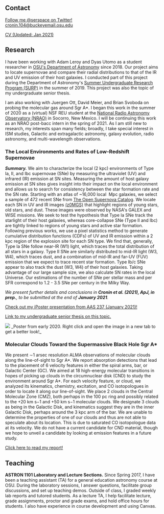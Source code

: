 ## Contact
[Follow me @serspace on Twitter!](http://www.twitter.com/serspace)
<br> cronin.104@buckeyemail.osu.edu

<a href="serc7.github.io/Cronin_CV_Jan21.pdf" target="_blank">CV (Updated: Jan 2021)</a>


## Research
I have been working with Adam Leroy and Dyas Utomo as a student researcher in [OSU's Department of Astronomy](https://astronomy.osu.edu/) since 2018. Our project aims to locate supernovae and compare their radial distributions to that of the IR and UV emission of their host galaxies. I conducted part of this project during the Department of Astronomy's [Summer Undergraduate Research Program (SURP)](https://astronomy.osu.edu/undergraduates/undergraduate-research/surp/alumni) in the summer of 2019. This project was also the topic of my undergraduate senior thesis.

I am also working with Juergen Ott, David Meier, and Brian Svoboda on probing the molecular gas around Sgr A*. I began this work in the summer of 2020 as a (virtual) NSF REU student at the [National Radio Astronomy Observatory (NRAO)](https://science.nrao.edu/opportunities/student-programs/summerstudents) in Socorro, New Mexico. I will be continuing this work as an NRAO post-bacc intern in the spring of 2021. As I am still new to research, my interests span many fields; broadly, I take special interest in ISM studies, Galactic and extragalactic astronomy, galaxy evolution, radio astronomy, and multi-wavelength observations.

### The Local Environments and Rates of Low-Redshift Supernovae

**_Summary._** 
We aim to characterize the local (2 kpc) environments of Type Ia, II, and Ibc supernovae (SNe) by measuring the ultraviolet (UV) and infrared (IR) emission at SN sites. Measuring the amount of host galaxy emission at SN sites gives insight into their impact on the local environment and allows us to search for consistency between the star formation rate and the SN rate. Starting with an atlas of ~16,000 local  Mpc galaxies, we select a sample of 472 recent SNe from [The Open Supernova Catalog](sne.space). We locate each SN in UV and IR images [(z0MGS)](https://irsa.ipac.caltech.edu/data/WISE/z0MGS/overview.html) that highlight regions of young stars, old stars, and dust. These images were observed by NASA's GALEX and WISE missions. We seek to test the hypothesis that Type Ia SNe track the starlight of their host galaxies, whereas core-collapse SNe (Type II and Ibc) are tightly linked to regions of young stars and active star formation. Following previous works, we use a pixel statistics method to generate cumulative distribution functions (CDFs) of UV and IR emission within a 2 kpc region of the explosion site for each SN type. We find that, generally, Type Ia SNe follow near-IR (W1) light, which traces the total distribution of all stars in a galaxy. Type II SNe are similarly distributed to mid-IR light (W3, W4), which traces dust, and a combination of mid-IR and far-UV (FUV) emission that we expect to trace recent star formation. Type Ib/c SNe appear to also track the dust (W3, W4) of their host galaxies. Taking advantage of our large sample size, we also calculate SN rates in the local Universe. Our estimations of the number of SNe per stellar mass and per SFR correspond to 1.2 - 3.5 SNe per century in the Milky Way.

 _We present further details and conclusions in **Cronin et al. (2021), ApJ, in prep.**, to be submitted at the end of **January 2021**._

[Check out my iPoster presentation from AAS 237 (January 2021)!](https://aas237-aas.ipostersessions.com/Default.aspx?s=09-85-AA-9A-14-6F-05-CE-85-61-F5-92-71-6B-AB-A8)

[Link to my undergraduate senior thesis on this topic.](https://kb.osu.edu/handle/1811/92141)

<img src="serc7.github.io/sne project poster.png">
_Poster from early 2020. Right click and open the image in a new tab to get a better look!_

### Molecular Clouds Toward the Supermassive Black Hole Sgr A\*
We present ∼1 arsec resolution ALMA observations of molecular clouds along the line-of-sight to Sgr A*. We report absorption detections that lead to the placement of 6 velocity features in either the spiral arms, bar, or Galactic Center (GC). We aimed at 18 high-energy molecular transitions in hopes of picking up clouds in the circumnuclear disk (CND) to study the environment around Sgr A\*. For each velocity feature, or cloud, we analyzed its kinematics, chemistry, excitation, and CO isotopologues in order to locate it along our line-of-sight. We place 2 clouds in the Central Molecular Zone (CMZ), both perhaps in the 100 pc ring and possibly related to the +20 km s−1 and +50 km s−1 molecular clouds. We designate 3 clouds as being in the Galactic Disk, and kinematics suggest they are in the inner Galactic Disk, perhaps around the 3 kpc arm of the bar. We are unable to determine the properties of one of our clouds and thus are not able to speculate about its location. This is due to saturated CO isotopologue data at its velocity. We do not have a current candidate for CND material, though we hope to unveil a candidate by looking at emission features in a future study.

<a href="serc7.github.io/s_cronin_reu_report.pdf" target="_blank">Click here to read my report!</a>

## Teaching

**ASTRON 1101 Laboratory and Lecture Sections.** Since Spring 2017, I have been a teaching assistant (TA) for a general education astronomy course at OSU. During the laboratory sessions, I answer questions, facilitate group discussions, and set up teaching demos. Outside of class, I graded weekly lab reports and tutored students. As a lecture TA, I help facilitate lecture, grade assignments, proctor and grade exams, and hold office hours for students. I also have experience in course development and using Canvas.
